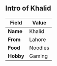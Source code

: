 ## Intro of Khalid

Field | Value
------------ | -------------
**Name** | Khalid
**From** | Lahore
**Food** | Noodles
**Hobby** | Gaming
